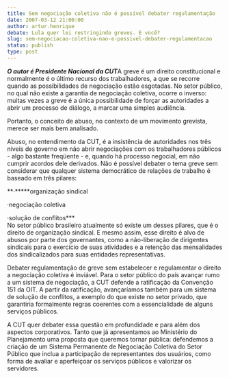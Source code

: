 ```yaml
---
title: Sem negociação coletiva não é possível debater regulamentação 
date: 2007-03-12 21:00:00
author: artur.henrique
debate: Lula quer lei restringindo greves. E você?
slug: sem-negociacao-coletiva-nao-e-possivel-debater-regulamentacao
status: publish 
type: post
---
```


***O autor é Presidente Nacional da CUT***A greve é um direito constitucional e normalmente é o último recurso dos trabalhadores, a que se recorre quando as possibilidades de negociação estão esgotadas. No setor público, no qual não existe a garantia de negociação coletiva, ocorre o inverso: muitas vezes a greve é a única possibilidade de forçar as autoridades a abrir um processo de diálogo, a marcar uma simples audiência.  
  
Portanto, o conceito de abuso, no contexto de um movimento grevista, merece ser mais bem analisado.   
  
Abuso, no entendimento da CUT, é a insistência de autoridades nos três níveis de governo em não abrir negociações com os trabalhadores públicos - algo bastante freqüente - e, quando há processo negocial, em não cumprir acordos dele derivados. Não é possível debater o tema greve sem considerar que qualquer sistema democrático de relações de trabalho é baseado em três pilares:  
  
**·*****organização sindical   
  
·negociação coletiva   
  
·solução de conflitos***  
No setor público brasileiro atualmente só existe um desses pilares, que é o direito de organização sindical. E mesmo assim, esse direito é alvo de abusos por parte dos governantes, como a não-liberação de dirigentes sindicais para o exercício de suas atividades e a retenção das mensalidades dos sindicalizados para suas entidades representativas.  
  
Debater regulamentação de greve sem estabelecer e regulamentar o direito a negociação coletiva é inviável. Para o setor público do país avançar rumo a um sistema de negociação, a CUT defende a ratificação da Convenção 151 da OIT. A partir da ratificação, avançaríamos também para um sistema de solução de conflitos, a exemplo do que existe no setor privado, que garantiria formalmente regras coerentes com a essencialidade de alguns serviços públicos.  
  
A CUT quer debater essa questão em profundidade e para além dos aspectos corporativos. Tanto que já apresentamos ao Ministério do Planejamento uma proposta que queremos tornar pública: defendemos a criação de um Sistema Permanente de Negociação Coletiva do Setor Público que inclua a participação de representantes dos usuários, como forma de avaliar e aperfeiçoar os serviços públicos e valorizar os servidores.

